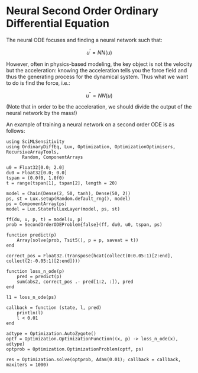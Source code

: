 # Neural Second Order Ordinary Differential Equation

The neural ODE focuses and finding a neural network such that:

```math
u^\prime = NN(u)
```

However, often in physics-based modeling, the key object is not the
velocity but the acceleration: knowing the acceleration tells you the force
field and thus the generating process for the dynamical system. Thus what we want
to do is find the force, i.e.:

```math
u^{\prime\prime} = NN(u)
```

(Note that in order to be the acceleration, we should divide the output of the
neural network by the mass!)

An example of training a neural network on a second order ODE is as follows:

```@example secondorderneural
using SciMLSensitivity
using OrdinaryDiffEq, Lux, Optimization, OptimizationOptimisers, RecursiveArrayTools,
      Random, ComponentArrays

u0 = Float32[0.0; 2.0]
du0 = Float32[0.0; 0.0]
tspan = (0.0f0, 1.0f0)
t = range(tspan[1], tspan[2], length = 20)

model = Chain(Dense(2, 50, tanh), Dense(50, 2))
ps, st = Lux.setup(Random.default_rng(), model)
ps = ComponentArray(ps)
model = Lux.StatefulLuxLayer(model, ps, st)

ff(du, u, p, t) = model(u, p)
prob = SecondOrderODEProblem{false}(ff, du0, u0, tspan, ps)

function predict(p)
    Array(solve(prob, Tsit5(), p = p, saveat = t))
end

correct_pos = Float32.(transpose(hcat(collect(0:0.05:1)[2:end], collect(2:-0.05:1)[2:end])))

function loss_n_ode(p)
    pred = predict(p)
    sum(abs2, correct_pos .- pred[1:2, :]), pred
end

l1 = loss_n_ode(ps)

callback = function (state, l, pred)
    println(l)
    l < 0.01
end

adtype = Optimization.AutoZygote()
optf = Optimization.OptimizationFunction((x, p) -> loss_n_ode(x), adtype)
optprob = Optimization.OptimizationProblem(optf, ps)

res = Optimization.solve(optprob, Adam(0.01); callback = callback, maxiters = 1000)
```
